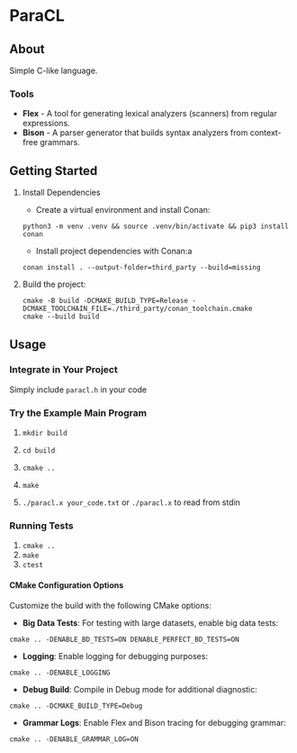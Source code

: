 # ParaCL

## About

Simple C-like language.

### Tools

- **Flex** - A tool for generating lexical analyzers (scanners) from regular expressions.
- **Bison** - A parser generator that builds syntax analyzers from context-free grammars.

## Getting Started

1) Install Dependencies

	- Create a virtual environment and install Conan:
	```
	python3 -m venv .venv && source .venv/bin/activate && pip3 install conan
	```

	- Install project dependencies with Conan:a
	```
	conan install . --output-folder=third_party --build=missing
	```

2) Build the project:
	```
	cmake -B build -DCMAKE_BUILD_TYPE=Release -DCMAKE_TOOLCHAIN_FILE=./third_party/conan_toolchain.cmake
	cmake --build build
	```

## Usage

### Integrate in Your Project

Simply include `paracl.h` in your code

### Try the Example Main Program

1) `mkdir build`

2) `cd build`

3) `cmake ..`

4) `make`

5) `./paracl.x your_code.txt` or `./paracl.x` to read from stdin

### Running Tests

1) `cmake ..`
2) `make`
3) `ctest`

#### CMake Configuration Options

Customize the build with the following CMake options:

- **Big Data Tests**: For testing with large datasets, enable big data tests:
```
cmake .. -DENABLE_BD_TESTS=ON DENABLE_PERFECT_BD_TESTS=ON
```

- **Logging**: Enable logging for debugging purposes:
```
cmake .. -DENABLE_LOGGING
```

- **Debug Build**: Compile in Debug mode for additional diagnostic:
```
cmake .. -DCMAKE_BUILD_TYPE=Debug
```

- **Grammar Logs**: Enable Flex and Bison tracing for debugging grammar:
```
cmake .. -DENABLE_GRAMMAR_LOG=ON
```





